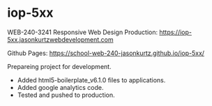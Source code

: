 # iop-5xx
WEB-240-3241 Responsive Web Design
Production: https://iop-5xx.jasonkurtzwebdevelopment.com

Github Pages: https://school-web-240-jasonkurtz.github.io/iop-5xx/

Prepareing project for development.
- Added html5-boilerplate_v6.1.0 files to applications.
- Added google analytics code.
- Tested and pushed to production.

